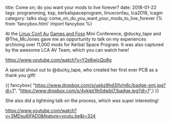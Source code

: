 title: Come on; do you want your mods to live forever?
date: 2018-01-22
tags: programming, ksp, kerbalspaceprogram, linuxconfau, lca2018, lcagm
category: talks
slug: come_on_do_you_want_your_mods_to_live_forever
{% from 'fancybox.html' import fancybox %}

At the [Linux Conf Au](https://lca2018.org/) [Games and Foss](https://lca2018.org/programme/miniconfs/games/) Mini Conference, @ducky_tape and @The_McJones gave me an opportunity to talk on my experiences archiving over 11,000 mods for Kerbal Space Program. It was also captured by the awesome LCA AV Team, which you can watch here!

https://www.youtube.com/watch?v=Y2e8wjcQo8g

A special shout out to @ducky_tape, who created her first ever PCB as a thank you gift!

{{ fancybox(
    "https://www.dropbox.com/s/uebz8hd3l1vhi6c/badge-sml.jpg?dl=1",
    "https://www.dropbox.com/s/4vkjpt1lh0dwbt7/badge.jpg?dl=1",)
}}

She also did a lightning talk on the process, which was super interesting!

https://www.youtube.com/watch?v=3MDsu6iFAD0&feature=youtu.be&t=324
